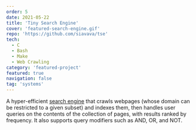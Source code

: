 ```yaml
---
order: 5
date: 2021-05-22
title: 'Tiny Search Engine'
cover: 'featured-search-engine.gif'
repo: 'https://github.com/siavava/tse'
tech:
  - C
  - Bash
  - Make
  - Web Crawling
category: 'featured-project'
featured: true
navigation: false
tag: 'systems'
---
```


A hyper-efficient [search engine][search-engine]
that crawls webpages (whose domain can be restricted
to a given subset) and indexes them,
then handles user queries on the contents of the collection of pages,
with results ranked by frequency.
It also supports query modifiers such as AND, OR,
and NOT.

[search-engine]: https://en.wikipedia.org/wiki/Web_search_engine

